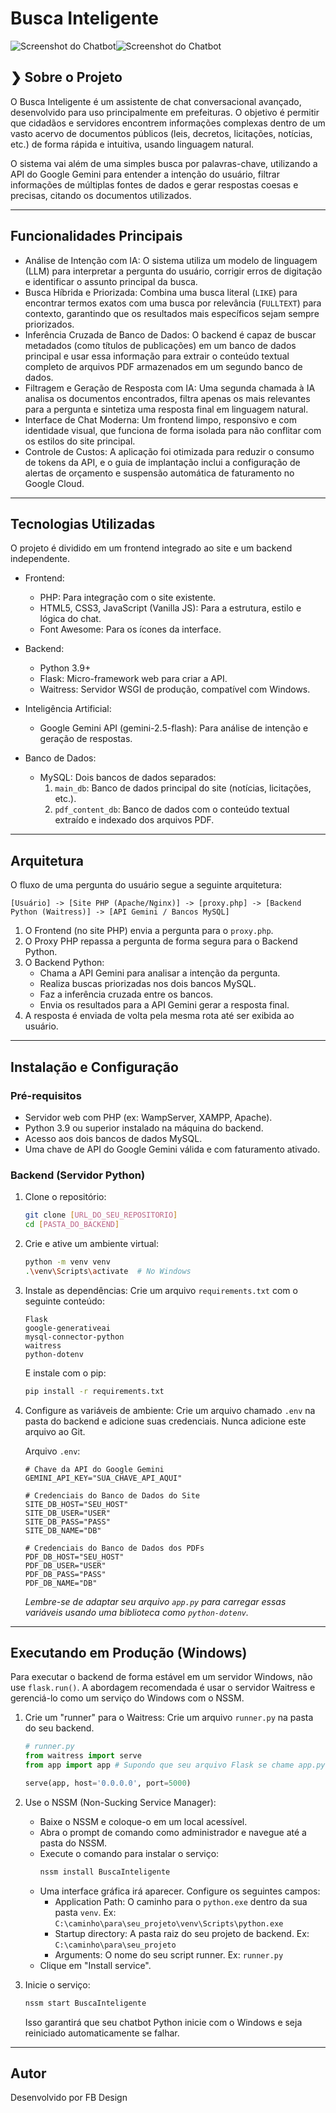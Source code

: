 # Busca Inteligente

![Screenshot do Chatbot](https://i.imgur.com/xZniCjl.png)![Screenshot do Chatbot](https://i.imgur.com/nB6BLau.png)


## ❯ Sobre o Projeto

O Busca Inteligente é um assistente de chat conversacional avançado, desenvolvido para uso principalmente em prefeituras. O objetivo é permitir que cidadãos e servidores encontrem informações complexas dentro de um vasto acervo de documentos públicos (leis, decretos, licitações, notícias, etc.) de forma rápida e intuitiva, usando linguagem natural.

O sistema vai além de uma simples busca por palavras-chave, utilizando a API do Google Gemini para entender a intenção do usuário, filtrar informações de múltiplas fontes de dados e gerar respostas coesas e precisas, citando os documentos utilizados.

---

## Funcionalidades Principais

* Análise de Intenção com IA: O sistema utiliza um modelo de linguagem (LLM) para interpretar a pergunta do usuário, corrigir erros de digitação e identificar o assunto principal da busca.
* Busca Híbrida e Priorizada: Combina uma busca literal (`LIKE`) para encontrar termos exatos com uma busca por relevância (`FULLTEXT`) para contexto, garantindo que os resultados mais específicos sejam sempre priorizados.
* Inferência Cruzada de Banco de Dados: O backend é capaz de buscar metadados (como títulos de publicações) em um banco de dados principal e usar essa informação para extrair o conteúdo textual completo de arquivos PDF armazenados em um segundo banco de dados.
* Filtragem e Geração de Resposta com IA: Uma segunda chamada à IA analisa os documentos encontrados, filtra apenas os mais relevantes para a pergunta e sintetiza uma resposta final em linguagem natural.
* Interface de Chat Moderna: Um frontend limpo, responsivo e com identidade visual, que funciona de forma isolada para não conflitar com os estilos do site principal.
* Controle de Custos: A aplicação foi otimizada para reduzir o consumo de tokens da API, e o guia de implantação inclui a configuração de alertas de orçamento e suspensão automática de faturamento no Google Cloud.

---

## Tecnologias Utilizadas

O projeto é dividido em um frontend integrado ao site e um backend independente.

* Frontend:
    * PHP: Para integração com o site existente.
    * HTML5, CSS3, JavaScript (Vanilla JS): Para a estrutura, estilo e lógica do chat.
    * Font Awesome: Para os ícones da interface.

* Backend:
    * Python 3.9+
    * Flask: Micro-framework web para criar a API.
    * Waitress: Servidor WSGI de produção, compatível com Windows.

* Inteligência Artificial:
    * Google Gemini API (gemini-2.5-flash): Para análise de intenção e geração de respostas.

* Banco de Dados:
    * MySQL: Dois bancos de dados separados:
        1.  `main_db`: Banco de dados principal do site (notícias, licitações, etc.).
        2.  `pdf_content_db`: Banco de dados com o conteúdo textual extraído e indexado dos arquivos PDF.

---

## Arquitetura

O fluxo de uma pergunta do usuário segue a seguinte arquitetura:

```
[Usuário] -> [Site PHP (Apache/Nginx)] -> [proxy.php] -> [Backend Python (Waitress)] -> [API Gemini / Bancos MySQL]
```

1.  O Frontend (no site PHP) envia a pergunta para o `proxy.php`.
2.  O Proxy PHP repassa a pergunta de forma segura para o Backend Python.
3.  O Backend Python:
    * Chama a API Gemini para analisar a intenção da pergunta.
    * Realiza buscas priorizadas nos dois bancos MySQL.
    * Faz a inferência cruzada entre os bancos.
    * Envia os resultados para a API Gemini gerar a resposta final.
4.  A resposta é enviada de volta pela mesma rota até ser exibida ao usuário.

---

## Instalação e Configuração

### Pré-requisitos

* Servidor web com PHP (ex: WampServer, XAMPP, Apache).
* Python 3.9 ou superior instalado na máquina do backend.
* Acesso aos dois bancos de dados MySQL.
* Uma chave de API do Google Gemini válida e com faturamento ativado.

### Backend (Servidor Python)

1.  Clone o repositório:
    ```bash
    git clone [URL_DO_SEU_REPOSITORIO]
    cd [PASTA_DO_BACKEND]
    ```

2.  Crie e ative um ambiente virtual:
    ```bash
    python -m venv venv
    .\venv\Scripts\activate  # No Windows
    ```

3.  Instale as dependências: Crie um arquivo `requirements.txt` com o seguinte conteúdo:
    ```
    Flask
    google-generativeai
    mysql-connector-python
    waitress
    python-dotenv
    ```
    E instale com o pip:
    ```bash
    pip install -r requirements.txt
    ```

4.  Configure as variáveis de ambiente: Crie um arquivo chamado `.env` na pasta do backend e adicione suas credenciais. Nunca adicione este arquivo ao Git.

    Arquivo `.env`:
    ```
    # Chave da API do Google Gemini
    GEMINI_API_KEY="SUA_CHAVE_API_AQUI"

    # Credenciais do Banco de Dados do Site
    SITE_DB_HOST="SEU_HOST"
    SITE_DB_USER="USER"
    SITE_DB_PASS="PASS"
    SITE_DB_NAME="DB"

    # Credenciais do Banco de Dados dos PDFs
    PDF_DB_HOST="SEU_HOST"
    PDF_DB_USER="USER"
    PDF_DB_PASS="PASS"
    PDF_DB_NAME="DB"
    ```
    *Lembre-se de adaptar seu arquivo `app.py` para carregar essas variáveis usando uma biblioteca como `python-dotenv`.*
---

## Executando em Produção (Windows)

Para executar o backend de forma estável em um servidor Windows, não use `flask.run()`. A abordagem recomendada é usar o servidor Waitress e gerenciá-lo como um serviço do Windows com o NSSM.

1.  Crie um "runner" para o Waitress: Crie um arquivo `runner.py` na pasta do seu backend.
    ```python
    # runner.py
    from waitress import serve
    from app import app # Supondo que seu arquivo Flask se chame app.py

    serve(app, host='0.0.0.0', port=5000)
    ```

2.  Use o NSSM (Non-Sucking Service Manager):
    * Baixe o NSSM e coloque-o em um local acessível.
    * Abra o prompt de comando como administrador e navegue até a pasta do NSSM.
    * Execute o comando para instalar o serviço:
        ```bash
        nssm install BuscaInteligente
        ```
    * Uma interface gráfica irá aparecer. Configure os seguintes campos:
        * Application Path: O caminho para o `python.exe` dentro da sua pasta `venv`. Ex: `C:\caminho\para\seu_projeto\venv\Scripts\python.exe`
        * Startup directory: A pasta raiz do seu projeto de backend. Ex: `C:\caminho\para\seu_projeto`
        * Arguments: O nome do seu script runner. Ex: `runner.py`
    * Clique em "Install service".

3.  Inicie o serviço:
    ```bash
    nssm start BuscaInteligente
    ```
    Isso garantirá que seu chatbot Python inicie com o Windows e seja reiniciado automaticamente se falhar.

---

## Autor

Desenvolvido por FB Design
